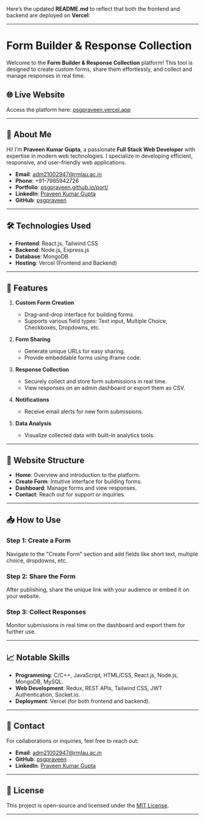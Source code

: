 Here’s the updated **README.md** to reflect that both the frontend and backend are deployed on **Vercel**:

---

# Form Builder & Response Collection  

Welcome to the **Form Builder & Response Collection** platform! This tool is designed to create custom forms, share them effortlessly, and collect and manage responses in real time.  

## 🌐 Live Website  
Access the platform here: [psgpraveen.vercel.app](https://psgpraveen.vercel.app/)  

---

## 👤 About Me  
Hi! I’m **Praveen Kumar Gupta**, a passionate **Full Stack Web Developer** with expertise in modern web technologies. I specialize in developing efficient, responsive, and user-friendly web applications.  

- **Email**: [adm21002947@rmlau.ac.in](mailto:adm21002947@rmlau.ac.in)  
- **Phone**: +91-7985942726  
- **Portfolio**: [psgpraveen.github.io/port/](https://psgpraveen.github.io/port/)  
- **LinkedIn**: [Praveen Kumar Gupta](https://www.linkedin.com/in/praveen-kumar-gupta-10a8851a6/)  
- **GitHub**: [psgpraveen](https://github.com/psgpraveen)  

---

## 🛠️ Technologies Used  
- **Frontend**: React.js, Tailwind CSS  
- **Backend**: Node.js, Express.js  
- **Database**: MongoDB  
- **Hosting**: Vercel (Frontend and Backend)  

---

## 🚀 Features  
1. **Custom Form Creation**  
   - Drag-and-drop interface for building forms.  
   - Supports various field types: Text input, Multiple Choice, Checkboxes, Dropdowns, etc.  

2. **Form Sharing**  
   - Generate unique URLs for easy sharing.  
   - Provide embeddable forms using iframe code.  

3. **Response Collection**  
   - Securely collect and store form submissions in real time.  
   - View responses on an admin dashboard or export them as CSV.  

4. **Notifications**  
   - Receive email alerts for new form submissions.  

5. **Data Analysis**  
   - Visualize collected data with built-in analytics tools.  

---

## 📂 Website Structure  
- **Home**: Overview and introduction to the platform.  
- **Create Form**: Intuitive interface for building forms.  
- **Dashboard**: Manage forms and view responses.  
- **Contact**: Reach out for support or inquiries.  

---

## 📥 How to Use  

### Step 1: Create a Form  
Navigate to the "Create Form" section and add fields like short text, multiple choice, dropdowns, etc.  

### Step 2: Share the Form  
After publishing, share the unique link with your audience or embed it on your website.  

### Step 3: Collect Responses  
Monitor submissions in real time on the dashboard and export them for further use.  

---

## 📈 Notable Skills  
- **Programming**: C/C++, JavaScript, HTML/CSS, React.js, Node.js, MongoDB, MySQL.  
- **Web Development**: Redux, REST APIs, Tailwind CSS, JWT Authentication, Socket.io.  
- **Deployment**: Vercel (for both frontend and backend).  

---

## 🤝 Contact  
For collaborations or inquiries, feel free to reach out:  
- **Email**: [adm21002947@rmlau.ac.in](mailto:adm21002947@rmlau.ac.in)  
- **GitHub**: [psgpraveen](https://github.com/psgpraveen)  
- **LinkedIn**: [Praveen Kumar Gupta](https://www.linkedin.com/in/praveen-kumar-gupta-10a8851a6/)  

---

## 📝 License  
This project is open-source and licensed under the [MIT License](LICENSE).  

---

